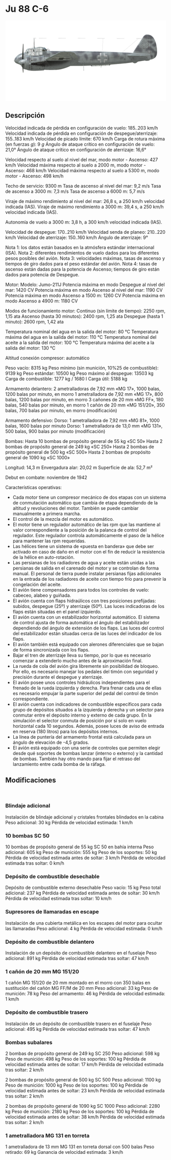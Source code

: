 # Ju 88 C-6

![ju88c6](../images/ju88c6.png)

## Descripción

Velocidad indicada de pérdida en configuración de vuelo: 185..203 km/h
Velocidad indicada de pérdida en configuración de despegue/aterrizaje: 155..183 km/h
Velocidad de picado límite: 670 km/h
Carga de rotura máxima (en fuerzas <i>g</i>): 9 <i>g</i>
Ángulo de ataque crítico en configuración de vuelo: 21,0°
Ángulo de ataque crítico en configuración de aterrizaje: 16,6°

Velocidad respecto al suelo al nivel del mar, modo motor - Ascenso: 427 km/h
Velocidad máxima respecto al suelo a 2000 m, modo motor - Ascenso: 468 km/h
Velocidad máxima respecto al suelo a 5300 m, modo motor - Ascenso: 498 km/h

Techo de servicio: 9300 m
Tasa de ascenso al nivel del mar: 9,2 m/s
Tasa de ascenso a 3000 m: 7,3 m/s
Tasa de ascenso a 6000 m: 5,7 m/s

Viraje de máximo rendimiento al nivel del mar: 26,8 s, a 250 km/h velocidad indicada (IAS).
Viraje de máximo rendimiento a 3000 m: 39,4 s, a 250 km/h velocidad indicada (IAS).

Autonomía de vuelo a 3000 m: 3,8 h, a 300 km/h velocidad indicada (IAS).

Velocidad de despegue: 170..210 km/h
Velocidad senda de planeo: 210..220 km/h
Velocidad de aterrizaje: 150..160 km/h
Ángulo de aterrizaje: 9°

Nota 1: los datos están basados en la atmósfera estándar internacional (ISA).
Nota 2: diferentes rendimientos de vuelo dados para los diferentes pesos posibles del avión.
Nota 3: velocidades máximas, tasas de ascenso y tiempos de giro dados para el peso estándar del avión.
Nota 4: tasas de ascenso están dadas para la potencia de Ascenso; tiempos de giro están dados para potencia de Despegue.

Motor:
Modelo: Jumo-211J
Potencia máxima en modo Despegue al nivel del mar: 1420 CV
Potencia máxima en modo Ascenso al nivel del mar: 1190 CV
Potencia máxima en modo Ascenso a 1500 m: 1260 CV
Potencia máxima en modo Ascenso a 4900 m: 1180 CV

Modos de funcionamiento motor:
Continuo (sin límite de tiempo): 2250 rpm, 1,15 ata
Ascenso (hasta 30 minutos): 2400 rpm, 1,25 ata
Despegue (hasta 1 minuto): 2600 rpm, 1,42 ata

Temperatura nominal del agua en la salida del motor: 80 °C
Temperatura máxima del agua en la salida del motor: 110 °C
Temperatura nominal del aceite a la salida del motor: 100 °C
Temperatura máxima del aceite a la salida del motor: 130 °C

Altitud conexión compresor: automático 

Peso vacío: 8315 kg
Peso mínimo (sin munición, 10%25 de combustible): 9139 kg
Peso estándar: 10500 kg
Peso máximo al despegue: 13503 kg
Carga de combustible: 1277 kg / 1680 l
Carga útil: 5188 kg

Armamento delantero:
2 ametralladoras de 7,92 mm «MG 17», 1000 balas, 1200 balas por minuto, en morro
1 ametralladora de 7,92 mm «MG 17», 800 balas, 1200 balas por minuto, en morro
3 cañones de 20 mm «MG FF», 180 balas, 540 balas por minuto, en morro
1 cañón de 20 mm «MG 151/20», 350 balas, 700 balas por minuto, en morro (modificación)

Armamento defensivo:
Dorso: 1 ametralladora de 7,92 mm «MG 81», 1000 balas, 1600 balas por minuto
Dorso: 1 ametralladora de 13,0 mm «MG 131», 500 balas, 900 balas por minuto (modificación)

Bombas:
Hasta 10 bombas de propósito general de 55 kg «SC 50»
Hasta 2 bombas de propósito general de 249 kg «SC 250»
Hasta 2 bombas de propósito general de 500 kg «SC 500»
Hasta 2 bombas de propósito general de 1090 kg «SC 1000»

Longitud: 14,3 m
Envergadura alar: 20,02 m
Superficie de ala: 52,7 m²

Debut en combate: noviembre de 1942

Características operativas:
- Cada motor tiene un compresor mecánico de dos etapas con un sistema de conmutación automático que cambia de etapa dependiendo de la altitud y revoluciones del motor. También se puede cambiar manualmente a primera marcha.
- El control de la mezcla del motor es automático.
- El motor tiene un regulador automático de las rpm que las mantiene al valor correspondiente a la posición de la palanca de control del regulador. Este regulador controla automáticamente el paso de la hélice para mantener las rpm requeridas.
- Las hélices tiene un sistema de «puesta en bandera» que debe ser activado en caso de daño en el motor con el fin de reducir la resistencia de la hélice en auto-rotación.
- Las persianas de los radiadores de agua y aceite están unidas a las persianas de salida en el carenado del motor y se controlan de forma manual. El personal de tierra puede instalar persianas fijas adicionales en la entrada de los radiadores de aceite con tiempo frío para prevenir la congelación del aceite.
- El avión tiene compensadores para todos los controles de vuelo: cabeceo, alabeo y guiñada.
- El avión cuenta con flaps hidraúlicos con tres posiciones prefijadas: subidos, despegue (25º) y aterrizaje (50º). Las luces indicadoras de los flaps están situadas en el panel izquierdo.
- El avión cuenta con un estabilizador horizontal automático. El sistema de control ajusta de forma automática el ángulo del estabilizador dependiendo del ángulo de extensión de los flaps. Las luces del control del estabilizador están situadas cerca de las luces del indicador de los flaps.
- El avión también está equipado con alerones diferenciales que se bajan de forma sincronizada con los flaps.
- Bajar el tren de aterrizaje lleva su tiempo, por lo que es necesario comenzar a extenderlo mucho antes de la aproximación final.
- La rueda de cola del avión gira libremente sin posibilidad de bloqueo. Por ello, es necesario manejar los pedales del timón con seguridad y precisión durante el despegue y aterrizaje.
- El avión posee unos controles hidráulicos independientes para el frenado de la rueda izquierda y derecha. Para frenar cada una de ellas es necesario empujar la parte superior del pedal del control de timón correspondiente.
- El avión cuenta con indicadores de combustible específicos para cada grupo de depósitos situados a la izquierda y derecha y un selector para conmutar entre el depósito interno y externo de cada grupo. En la simulación el selector conmuta de posición por sí solo en vuelo horizontal cada 10 segundos. Además, posee luces de aviso de entrada en reserva (180 litros) para los depósitos internos.
- La línea de puntería del armamento frontal está calculada para un ángulo de elevación de -4,5 grados.
- El avión está equipado con una serie de controles que permiten elegir desde qué soportes de bombas lanzar (interno o externo) y la cantidad de bombas. También hay otro mando para fijar el retraso del lanzamiento entre cada bomba de la ráfaga.

## Modificaciones
﻿

### Blindaje adicional

Instalación de blindaje adicional y cristales frontales blindados en la cabina
Peso adicional: 30 kg
Pérdida de velocidad estimada: 1 km/h﻿

### 10 bombas SC 50

10 bombas de propósito general de 55 kg SC 50 en bahía interna
Peso adicional: 605 kg
Peso de munición: 555 kg
Peso de los soportes: 50 kg
Pérdida de velocidad estimada antes de soltar: 3 km/h
Pérdida de velocidad estimada tras soltar: 0 km/h﻿

### Depósito de combustible desechable

Depósito de combustible externo desechable
Peso vacío: 15 kg
Peso total adicional: 237 kg
Pérdida de velocidad estimada antes de soltar: 30 km/h
Pérdida de velocidad estimada tras soltar: 10 km/h﻿

### Supresores de llamaradas en escape

Instalación de una cubierta metálica en los escapes del motor para ocultar las llamaradas
Peso adicional: 4 kg
Pérdida de velocidad estimada: 0 km/h﻿

### Depósito de combustible delantero

Instalación de un depósito de combustible delantero en el fuselaje
Peso adicional: 891 kg
Pérdida de velocidad estimada tras soltar: 47 km/h﻿

### 1 cañón de 20 mm MG 151/20

1 cañón MG 151/20 de 20 mm montado en el morro con 350 balas en sustitución del cañón MG FF/M de 20 mm
Peso adicional: 33 kg
Peso de munición: 78 kg
Peso del armamento: 46 kg
Pérdida de velocidad estimada: 1 km/h﻿

### Depósito de combustible trasero

Instalación de un depósito de combustible trasero en el fuselaje
Peso adicional: 495 kg
Pérdida de velocidad estimada tras soltar: 47 km/h﻿

### Bombas subalares

2 bombas de propósito general de 249 kg SC 250
Peso adicional: 598 kg
Peso de munición: 498 kg
Peso de los soportes: 100 kg
Pérdida de velocidad estimada antes de soltar: 17 km/h
Pérdida de velocidad estimada tras soltar: 2 km/h

2 bombas de propósito general de 500 kg SC 500
Peso adicional: 1100 kg
Peso de munición: 1000 kg
Peso de los soportes: 100 kg
Pérdida de velocidad estimada antes de soltar: 23 km/h
Pérdida de velocidad estimada tras soltar: 2 km/h

2 bombas de propósito general de 1090 kg SC 1000
Peso adicional: 2280 kg
Peso de munición: 2180 kg
Peso de los soportes: 100 kg
Pérdida de velocidad estimada antes de soltar: 38 km/h
Pérdida de velocidad estimada tras soltar: 2 km/h﻿

### 1 ametralladora MG 131 en torreta

1 ametralladora de 13 mm MG 131 en torreta dorsal con 500 balas
Peso retirado: 69 kg
Ganancia de velocidad estimada: 3 km/h